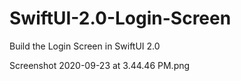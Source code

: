 # SwiftUI-2.0-Login-Screen
Build the Login Screen in SwiftUI 2.0

Screenshot 2020-09-23 at 3.44.46 PM.png
